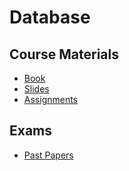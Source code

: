 # Database

## Course Materials
- [Book](https://github.com/Mohsin-Ali-Mirza/University/blob/main/Sem5/DB/Fundamentals%20of%20Database%20Systems%20(7th%20edition).pdf)
- [Slides](https://github.com/Mohsin-Ali-Mirza/University/tree/main/Sem5/DB/Slides)
- [Assignments](https://github.com/Mohsin-Ali-Mirza/University/tree/main/Sem5/DB/Assignments)

## Exams

- [Past Papers](https://github.com/Mohsin-Ali-Mirza/University/tree/main/Sem5/DB/Mids)

